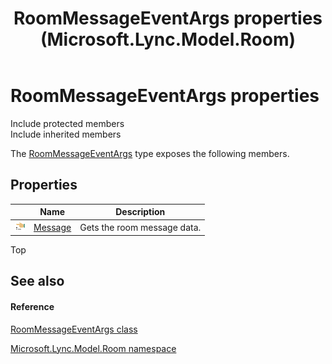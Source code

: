 ﻿---
title: RoomMessageEventArgs properties (Microsoft.Lync.Model.Room)
TOCTitle: RoomMessageEventArgs properties
ms:assetid: Properties.T:Microsoft.Lync.Model.Room.RoomMessageEventArgs_DI_3_UC_OCS14MrefLyncWPF
ms:mtpsurl: https://msdn.microsoft.com/en-us/library/microsoft.lync.model.room.roommessageeventargs_di_3_uc_ocs14mreflyncwpf_properties(v=office.15)
ms:contentKeyID: 48593470
ms.date: 07/28/2014
mtps_version: v=office.15
---

# RoomMessageEventArgs properties

Include protected members  
Include inherited members  

The [RoomMessageEventArgs](roommessageeventargs-class-microsoft-lync-model-room_2.md) type exposes the following members.

## Properties

<table>
<thead>
<tr class="header">
<th> </th>
<th>Name</th>
<th>Description</th>
</tr>
</thead>
<tbody>
<tr class="odd">
<td><img src="images/JJ275421.pubproperty(Office.15).gif" title="Public property" alt="Public property" /></td>
<td><a href="roommessageeventargs-message-property-microsoft-lync-model-room_2.md">Message</a></td>
<td>Gets the room message data.</td>
</tr>
</tbody>
</table>


Top

## See also

#### Reference

[RoomMessageEventArgs class](roommessageeventargs-class-microsoft-lync-model-room_2.md)

[Microsoft.Lync.Model.Room namespace](microsoft-lync-model-room-namespace_2.md)

